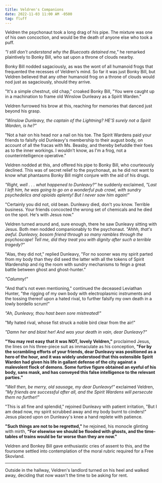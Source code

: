 ```yaml
---
title: Veldren's Companions
date: 2022-11-03 11:00 AM -0500
tag: fluff
---
```


Veldren the psychonaut took a long drag of his pipe. The mixture was one of his own concoction, and would be the death of anyone else who took a puff.

*"I still don't understand why the Bluecoats detained me,"* he remarked plaintively to Bonky Bill, who sat upon a throne of clouds nearby.

Bonky Bill nodded sagaciously, as was the wont of all humanoid frogs that frequented the recesses of Veldren's mind. So far it was just Bonky Bill, but Veldren believed that any other humanoid frog on a throne of clouds would nod just as sagaciously, should they arrive.

"It's a simple chestnut, old chap," croaked Bonky Bill, "You were caught up in a machination to frame old Winslow Dunleavy as a Spirit Warden."

Veldren furrowed his brow at this, reaching for memories that danced just beyond his grasp.

*"Winslow Dunleavy, the captain of the Lightning? HE'S surely not a Spirit Warden, is he?"*

"Not a hair on his head nor a nail on his toe. The Spirit Wardens paid your friends to falsify old Dunleavy's membership to their august body, on account of all the fracas with Ms. Beasby, and thereby befuddle their foes as to the inner workings. I wouldn't know, as I'm a frog, not a counterintelligence operative."

Veldren nodded at this, and offered his pipe to Bonky Bill, who courteously declined. This was of secret relief to the psychonaut, as he did not want to know what phantasms Bonky Bill might conjure with the aid of his drugs.

*"Right, well . . . what happened to Dunleavy?"* he suddenly exclaimed, *"Last I left him, he was going to go on a wonderful pub crawl, with sundry psychedelics and opioids aplenty! But I never saw him again!"*

"Certainly you did not, old bean. Dunleavy died, don't you know. Terrible business. Your friends concocted the wrong set of chemicals and he died on the spot. He's with Jesus now."

Veldren turned around and, sure enough, there he saw Dunleavy sitting with Jesus. Both men nodded companionably to the psychonaut. 
*"Ahhh, that's awful. Dunleavy, bosom friend through so many rambles through the psychoscape! Tell me, did they treat you with dignity after such a terrible tragedy?"*

"Alas, they did not," replied Dunleavy, "For no sooner was my spirit parted from my body than they did seed the latter with all the tokens of Spirit Wardenship and rig the room with sundry mechanisms to feign a great battle between ghost and ghost-hunter."

*"Calumny!"*

"And that's not even mentioning," continued the deceased Leviathan Hunter, "the rigging of my own body with electroplasmic instruments and the tossing thereof upon a hated rival, to further falsify my own death in a lowly bordello scrum!"

*"Ah, Dunleavy, thou hast been sore mistreated!"*

"My hated rival, whose fist struck a noble bird clear from the air!"

*"Damn her and blast her! And was your death in vain, dear Dunleavy?"*

**"You may rest easy that it was NOT, lovely Veldren,"** proclaimed Jesus, the lines on his three-piece suit as immaculate as his conception, **"For by the scrambling efforts of your friends, dear Dunleavy was positioned as a hero of the hour, and it was widely understood that this ostensible Spirit Warden had given his life in gallant defense of the city against a malevolent flock of demons. Some furtive figure obtained an eyeful of his body, sans mask, and has conveyed this false intelligence to the relevant parties."**

*"Well then, be merry, old sausage, my dear Dunleavy!"* exclaimed Veldren, *"My friends are successful after all, and the Spirit Wardens will persecute them no further!"*

"This is all fine and splendid," rejoined Dunleavy with patient irritation, "But I am dead now, my spirit scrubbed away and my body burnt to cinders!" 
Jesus placed upon on Dunleavy's knee a hand replete with patience.

**"Such things are not to be regretted,"** he rejoined, his monocle glinting with mirth, **"For elsewise we should be flooded with ghosts, and the time-tables of trains would be far worse than they are now."**

Veldren and Bonkey Bill gave enthusiastic cries of assent to this, and the foursome settled into contemplation of the moral rubric required for a Free Skovland.
<hr width="50%">
Outside in the hallway, Veldren's landlord turned on his heel and walked away, deciding that now wasn't the time to be asking for rent.